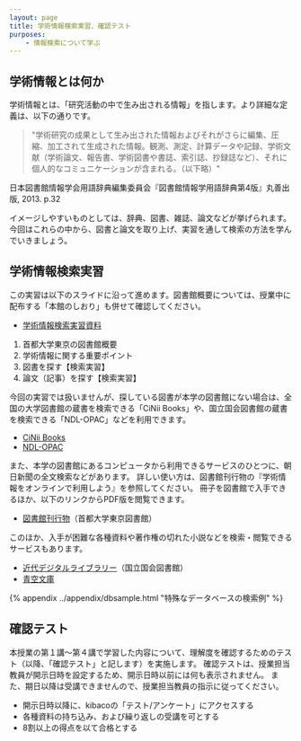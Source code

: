 ```yaml
---
layout: page
title: 学術情報検索実習、確認テスト
purposes:
    - 情報検索について学ぶ
---
```



学術情報とは何か
--------------------
学術情報とは、「研究活動の中で生み出される情報」を指します。より詳細な定義は、以下の通りです。

> "学術研究の成果として生み出された情報およびそれがさらに編集、圧縮、加工されて生成された情報。観測、測定、計算データや記録、学術文献（学術論文、報告書、学術図書や書誌、索引誌、抄録誌など）、それに個人的なコミュニケーションが含まれる。（以下略）"

日本図書館情報学会用語辞典編集委員会『図書館情報学用語辞典第4版』丸善出版, 2013. p.32

イメージしやすいものとしては、辞典、図書、雑誌、論文などが挙げられます。
今回はこれらの中から、図書と論文を取り上げ、実習を通して検索の方法を学んでいきましょう。


学術情報検索実習
--------------------
この実習は以下のスライドに沿って進めます。図書館概要については、授業中に配布する「本館のしおり」も併せて確認してください。

  - [学術情報検索実習資料](pc_libraly_2019.pdf)

  1. 首都大学東京の図書館概要
  2. 学術情報に関する重要ポイント
  3. 図書を探す【検索実習】
  4. 論文（記事）を探す【検索実習】

今回の実習では扱いませんが、探している図書が本学の図書館にない場合は、全国の大学図書館の蔵書を検索できる「CiNii Books」や、国立国会図書館の蔵書を検索できる「NDL-OPAC」などを利用できます。

  - [CiNii Books](http://ci.nii.ac.jp/books/)
  - [NDL-OPAC](http://opac.ndl.go.jp/)

また、本学の図書館にあるコンピュータから利用できるサービスのひとつに、朝日新聞の全文検索などがあります。
詳しい使い方は、図書館刊行物の『学術情報をオンラインで利用しよう』を参照してください。
冊子を図書館で入手できるほか、以下のリンクからPDF版を閲覧できます。

  - [図書館刊行物](http://www.lib.tmu.ac.jp/publication.html)（首都大学東京図書館）

このほか、入手が困難な各種資料や著作権の切れた小説などを検索・閲覧できるサービスもあります。

  - [近代デジタルライブラリー](http://kindai.ndl.go.jp/)（国立国会図書館）
  - [青空文庫](http://www.aozora.gr.jp/)

{% appendix ../appendix/dbsample.html "特殊なデータベースの検索例" %}


確認テスト
--------------------

本授業の第１講～第４講で学習した内容について、理解度を確認するためのテスト（以降、「確認テスト」と記します）を実施します。
確認テストは、授業担当教員が開示日時を設定するため、開示日時以前には何も表示されません。
また、期日以降は受講できませんので、授業担当教員の指示に従ってください。

  - 開示日時以降に、kibacoの「テスト/アンケート」にアクセスする
  - 各種資料の持ち込み、および繰り返しの受講を可とする
  - 8割以上の得点を以て合格とする
